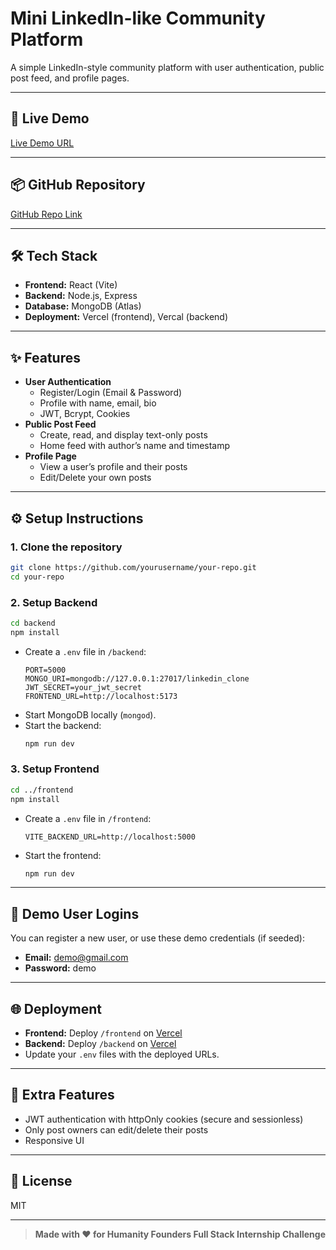 # Mini LinkedIn-like Community Platform

A simple LinkedIn-style community platform with user authentication, public post feed, and profile pages.

---

## 🚀 Live Demo

[Live Demo URL](https://linkedin-clone-aditya.vercel.app)  


---

## 📦 GitHub Repository

[GitHub Repo Link](https://github.com/aditya-sadavare/Linkedin-Clone-Project)  

---

## 🛠️ Tech Stack

- **Frontend:** React (Vite)
- **Backend:** Node.js, Express
- **Database:** MongoDB (Atlas)
- **Deployment:** Vercel (frontend), Vercal (backend)

---

## ✨ Features

- **User Authentication**
  - Register/Login (Email & Password)
  - Profile with name, email, bio
  - JWT, Bcrypt, Cookies
- **Public Post Feed**
  - Create, read, and display text-only posts
  - Home feed with author’s name and timestamp
- **Profile Page**
  - View a user’s profile and their posts
  - Edit/Delete your own posts

---

## ⚙️ Setup Instructions

### 1. Clone the repository

```bash
git clone https://github.com/yourusername/your-repo.git
cd your-repo
```

### 2. Setup Backend

```bash
cd backend
npm install
```

- Create a `.env` file in `/backend`:
  ```
  PORT=5000
  MONGO_URI=mongodb://127.0.0.1:27017/linkedin_clone
  JWT_SECRET=your_jwt_secret
  FRONTEND_URL=http://localhost:5173
  ```
- Start MongoDB locally (`mongod`).
- Start the backend:
  ```bash
  npm run dev
  ```

### 3. Setup Frontend

```bash
cd ../frontend
npm install
```

- Create a `.env` file in `/frontend`:
  ```
  VITE_BACKEND_URL=http://localhost:5000
  ```
- Start the frontend:
  ```bash
  npm run dev
  ```

---

## 👤 Demo User Logins

You can register a new user, or use these demo credentials (if seeded):

- **Email:** demo@gmail.com
- **Password:** demo

---

## 🌐 Deployment

- **Frontend:** Deploy `/frontend` on [Vercel](https://linkedin-clone-aditya.vercel.app) 
- **Backend:** Deploy `/backend` on [Vercel](https://linkedin-backend-aditya.vercel.app)
- Update your `.env` files with the deployed URLs.

---

## 📝 Extra Features

- JWT authentication with httpOnly cookies (secure and sessionless)
- Only post owners can edit/delete their posts
- Responsive UI

---

## 📄 License

MIT

---

> **Made with ❤️ for Humanity Founders Full Stack Internship Challenge**
